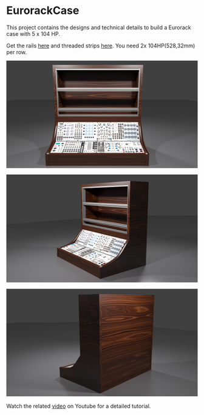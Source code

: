 # EurorackCase

This project contains the designs and technical details to build a Eurorack case with 5 x 104 HP.

Get the rails [here][1] and threaded strips [here][2]. You need 2x 104HP(528,32mm) per row.

![Top & Bottom Case, Front View](Topcase/blender/render/RackFront_2018.png)

![Top & Bottom Case, Front View](Topcase/blender/render/RackSideFront_2018.png)

![Top & Bottom Case, Front View](Topcase/blender/render/RackSide_2018.png)

Watch the related [video] on Youtube for a detailed tutorial.

[1]: https://gie-tec.de/produkt/19-zoll-traegerprofil1/
[2]: https://gie-tec.de/produkt/gewindestreifen/
[video]: https://youtu.be/7tzhh7atj4o